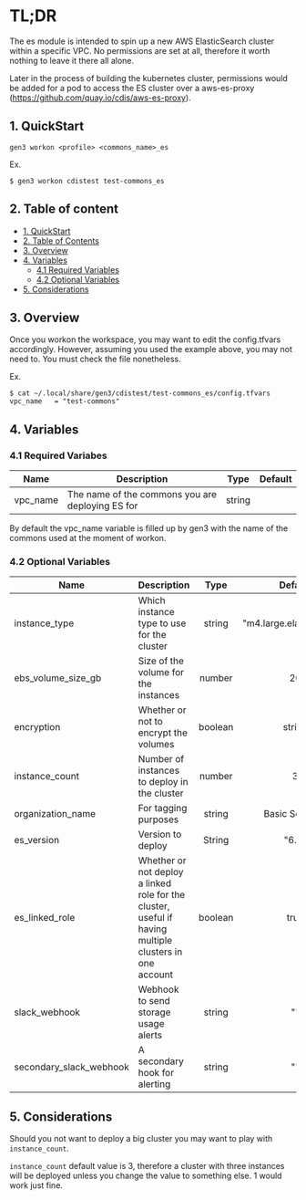 # TL;DR

The es module is intended to spin up a new AWS ElasticSearch cluster within a specific VPC. No permissions are set at all, therefore it worth nothing to leave it there all alone.

Later in the process of building the kubernetes cluster, permissions would be added for a pod to access the ES cluster over a aws-es-proxy (https://github.com/quay.io/cdis/aws-es-proxy).


## 1. QuickStart

```
gen3 workon <profile> <commons_name>_es
```

Ex.
```
$ gen3 workon cdistest test-commons_es
```

## 2. Table of content

- [1. QuickStart](#1-quickstart)
- [2. Table of Contents](#2-table-of-contents)
- [3. Overview](#3-overview)
- [4. Variables](#4-variables)
  - [4.1 Required Variables](#41-required-variables)
  - [4.2 Optional Variables](#42-optional-variables)
- [5. Considerations](#5-considerations)



## 3. Overview

Once you workon the workspace, you may want to edit the config.tfvars accordingly. However, assuming you used the example above, you may not need to. You must check the file nonetheless.

Ex.
```
$ cat ~/.local/share/gen3/cdistest/test-commons_es/config.tfvars
vpc_name   = "test-commons"
```

## 4. Variables

### 4.1 Required Variabes

| Name | Description | Type | Default |
|------|-------------|:----:|:-----:|
| vpc_name | The name of the commons you are deploying ES for | string | |


By default the vpc_name variable is filled up by gen3 with the name of the commons used at the moment of workon.


### 4.2 Optional Variables

| Name | Description | Type | Default |
|------|-------------|:----:|:-----:|
| instance_type | Which instance type to use for the cluster | string | "m4.large.elasticsearch" |
| ebs_volume_size_gb | Size of the volume for the instances | number | 20 |
| encryption | Whether or not to encrypt the volumes | boolean | string | "true" |
| instance_count | Number of instances to deploy in the cluster | number | 3 |
| organization_name | For tagging purposes | string | Basic Services |
| es_version | Version to deploy | String | "6.8" | 
| es_linked_role | Whether or not deploy a linked role for the cluster, useful if having multiple clusters in one account | boolean | true |
| slack_webhook | Webhook to send storage usage alerts | string | "" |
| secondary_slack_webhook | A secondary hook for alerting | string | "" |



## 5. Considerations

Should you not want to deploy a big cluster you may want to play with `instance_count`.

`instance_count` default value is 3, therefore a cluster with three instances will be deployed unless you change the value to something else. 1 would work just fine.

